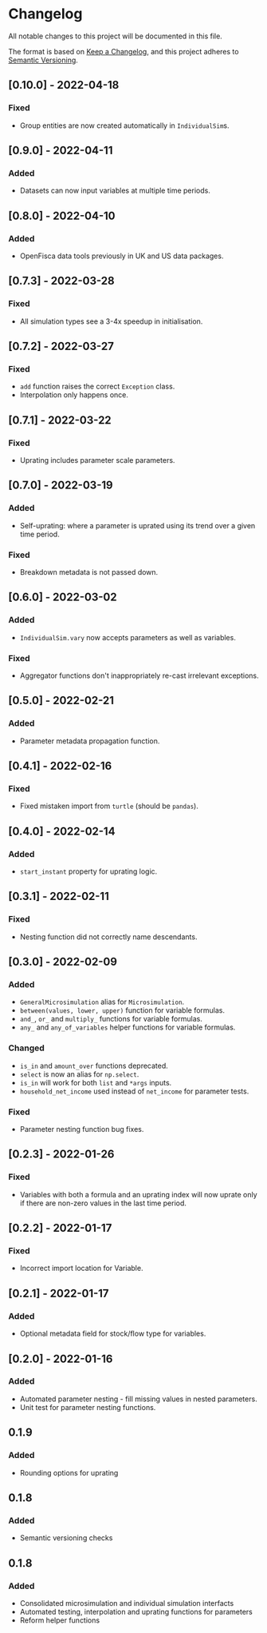 # Changelog

All notable changes to this project will be documented in this file.

The format is based on [Keep a Changelog](https://keepachangelog.com/en/1.0.0/), 
and this project adheres to [Semantic Versioning](https://semver.org/spec/v2.0.0.html).

## [0.10.0] - 2022-04-18

### Fixed

* Group entities are now created automatically in `IndividualSim`s.

## [0.9.0] - 2022-04-11

### Added

* Datasets can now input variables at multiple time periods.

## [0.8.0] - 2022-04-10

### Added

* OpenFisca data tools previously in UK and US data packages.

## [0.7.3] - 2022-03-28

### Fixed

* All simulation types see a 3-4x speedup in initialisation.

## [0.7.2] - 2022-03-27

### Fixed

* `add` function raises the correct `Exception` class.
* Interpolation only happens once.

## [0.7.1] - 2022-03-22

### Fixed

* Uprating includes parameter scale parameters.

## [0.7.0] - 2022-03-19

### Added

* Self-uprating: where a parameter is uprated using its trend over a given time period.

### Fixed

* Breakdown metadata is not passed down.

## [0.6.0] - 2022-03-02

### Added

* `IndividualSim.vary` now accepts parameters as well as variables.

### Fixed

* Aggregator functions don't inappropriately re-cast irrelevant exceptions.

## [0.5.0] - 2022-02-21

### Added

* Parameter metadata propagation function.

## [0.4.1] - 2022-02-16

### Fixed

* Fixed mistaken import from `turtle` (should be `pandas`).

## [0.4.0] - 2022-02-14

### Added

* `start_instant` property for uprating logic.

## [0.3.1] - 2022-02-11

### Fixed

* Nesting function did not correctly name descendants.

## [0.3.0] - 2022-02-09

### Added

* `GeneralMicrosimulation` alias for `Microsimulation`.
* `between(values, lower, upper)` function for variable formulas.
* `and_`, `or_` and `multiply_` functions for variable formulas.
* `any_` and `any_of_variables` helper functions for variable formulas.

### Changed

* `is_in` and `amount_over` functions deprecated.
* `select` is now an alias for `np.select`.
* `is_in` will work for both `list` and `*args` inputs.
* `household_net_income` used instead of `net_income` for parameter tests.


### Fixed

* Parameter nesting function bug fixes.

## [0.2.3] - 2022-01-26

### Fixed

* Variables with both a formula and an uprating index will now uprate only if there are non-zero values in the last time period.

## [0.2.2] - 2022-01-17

### Fixed

* Incorrect import location for Variable.

## [0.2.1] - 2022-01-17

### Added

* Optional metadata field for stock/flow type for variables.

## [0.2.0] - 2022-01-16

### Added

* Automated parameter nesting - fill missing values in nested parameters.
* Unit test for parameter nesting functions.

## 0.1.9

### Added

* Rounding options for uprating

## 0.1.8

### Added

* Semantic versioning checks

## 0.1.8

### Added

* Consolidated microsimulation and individual simulation interfacts
* Automated testing, interpolation and uprating functions for parameters
* Reform helper functions

